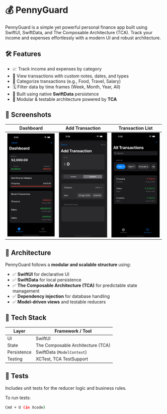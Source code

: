 # 💰 PennyGuard

PennyGuard is a simple yet powerful personal finance app built using SwiftUI, SwiftData, and The Composable Architecture (TCA). Track your income and expenses effortlessly with a modern UI and robust architecture.

## 🛠 Features

- 📈 Track income and expenses by category
- 💸 View transactions with custom notes, dates, and types
- 🧠 Categorize transactions (e.g., Food, Travel, Salary)
- 🗓 Filter data by time frames (Week, Month, Year, All)
- 💾 Built using native **SwiftData** persistence
- 🧩 Modular & testable architecture powered by **TCA**

## 📱 Screenshots

| Dashboard | Add Transaction | Transaction List |
|:---------:|:----------------:|:----------------:|
| <img src="PennyGaurd/Resources/Assets/Screenshots/Dashboard.png" width="200" /> | <img src="PennyGaurd/Resources/Assets/Screenshots/AddTransaction.png" width="200" /> | <img src="PennyGaurd/Resources/Assets/Screenshots/TransactionList.png" width="200" /> |

## 🚀 Architecture

PennyGuard follows a **modular and scalable structure** using:

- ✅ **SwiftUI** for declarative UI
- ✅ **SwiftData** for local persistence
- ✅ **The Composable Architecture (TCA)** for predictable state management
- ✅ **Dependency injection** for database handling
- ✅ **Model-driven views** and testable reducers

## 🧱 Tech Stack

| Layer          | Framework / Tool          |
|----------------|---------------------------|
| UI             | SwiftUI                   |
| State          | The Composable Architecture (TCA) |
| Persistence    | SwiftData (`ModelContext`) |
| Testing        | XCTest, TCA TestSupport   |

## 🧪 Tests

Includes unit tests for the reducer logic and business rules.

To run tests:

```bash
Cmd + U (in Xcode)
